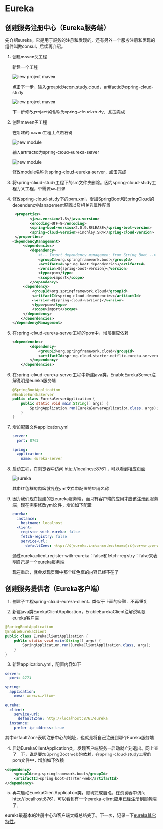 # Eureka

##  创建服务注册中心（Eureka服务端）

先介绍eureka。它是用于服务的注册和发现的，还有另外一个服务注册和发现的组件叫做consul，后续再介绍。

1. 创建maven父工程

   新建一个工程

   ![new project maven](../../screenshot/spring-cloud/new_project_maven.png)

   点击下一步，输入groupid为com.study.cloud，artifactid为spring-cloud-study

   ![new project maven](../../screenshot/spring-cloud/new_project2.png)

   下一步修改project的名称为spring-cloud-study，点击完成

2. 创建maven子工程

   在新建的maven工程上点击右键

   ![new module](../../screenshot/spring-cloud/new_module.png)
   
   输入artifactid为spring-cloud-eureka-server
   
   ![new module](../../screenshot/spring-cloud/new_module2.png)
   
   修改module名称为spring-cloud-eureka-server，点击完成
   
3. 将spring-cloud-study工程下的src文件夹删除。因为spring-cloud-study工程为父工程，不需要src目录

4. 修改spring-cloud-study下的pom.xml，增加SpringBoot和SpringCloud的dependencyManagement配置以及相关的属性配置

   ```xml
    <properties>
           <java.version>1.8</java.version>
           <encoding>UTF-8</encoding>
           <spring-boot-version>2.0.9.RELEASE</spring-boot-version>
           <spring-cloud-version>Finchley.SR4</spring-cloud-version>
    </properties>
   <dependencyManagement>
        <dependencies>
           <dependency>
               <!-- Import dependency management from Spring Boot -->
               <groupId>org.springframework.boot</groupId>
               <artifactId>spring-boot-dependencies</artifactId>
               <version>${spring-boot-version}</version>
               <type>pom</type>
               <scope>import</scope>
           </dependency>
   		<dependency>
   			<groupId>org.springframework.cloud</groupId>
   			<artifactId>spring-cloud-dependencies</artifactId>
   			<version>${spring-cloud-version}</version>
   			<type>pom</type>
   			<scope>import</scope>
   		</dependency>
       </dependencies>
   </dependencyManagement>
   ```

5. 在spring-cloud-eureka-server工程的pom中，增加相应依赖

   ```xml
   <dependencies>
           <dependency>
               <groupId>org.springframework.cloud</groupId>
               <artifactId>spring-cloud-starter-netflix-eureka-server</artifactId>
           </dependency>
       </dependencies>
   ```

   

6. 在spring-cloud-eureka-server工程中新建java类，EnableEurekaServer注解说明是eureka服务端

   ```java
   @SpringBootApplication
   @EnableEurekaServer
   public class EurekaServerApplication {
       public static void main(String[] args) {
           SpringApplication.run(EurekaServerApplication.class, args);
       }
   }
   ```

7. 增加配置文件application.yml

   ```yaml
   server:
     port: 8761
   
   spring:
     application:
       name: eureka-server
   ```

8. 启动工程，在浏览器中访问 http://localhost:8761 ，可以看到相应页面

   ![eureka](../../screenshot/spring-cloud/eureka.png)

   其中红色框的内容就是在yml文件中配置的应用名称

9. 因为我们现在搭建的是eureka服务端，而只有客户端的应用才应该注册到服务端，现在需要修改yml文件，增加如下配置

   ```yaml
   eureka:
     instance:
       hostname: localhost
     client:
       register-with-eureka: false
       fetch-registry: false
       service-url:
         defaultZone: http://${eureka.instance.hostname}:${server.port}/eureka
   ```

    通过eureka.client.register-with-eureka：false和fetch-registry：false来表明自己是一个eureka服务端

   现在重启，就会发现页面中那个红色框的内容已经不在了

## 创建服务提供者（Eureka客户端）

1. 创建子工程spring-cloud-eureka-client。类似于上面的步骤，不再重复
   
2. 新建java类EurekaClientApplication，EnableEurekaClient注解说明是eureka客户端

   
```java
@SpringBootApplication
@EnableEurekaClient
public class EurekaClientApplication {
    public static void main(String[] args) {
        SpringApplication.run(EurekaClientApplication.class, args);
    }
}
```
 
3. 新建application.yml，配置内容如下
   
```yaml
server:
  port: 8771
    
spring:
  application:
    name: eureka-client
    
eureka:
  client:
    service-url:
      defaultZone: http://localhost:8761/eureka
  instance:
    prefer-ip-address: true
```
其中defaultZone表明注册中心的地址，也就是将自己注册到哪个Eureka服务端
    
4. 启动EurekaClientApplication类，发现客户端服务一启动就立刻退出。网上查了一下，说是要加SpringBoot web的依赖，在spring-cloud-study工程的pom文件中，增加如下依赖

```xml
<dependency>
    <groupId>org.springframework.boot</groupId>
    <artifactId>spring-boot-starter-web</artifactId>
</dependency>
```

5. 再次启动EurekaClientApplication类，顺利完成启动。在浏览器中访问 http://localhost:8761，可以看到有一个eureka-client应用已经注册到服务端了。

eureka最基本的注册中心和客户端大概总结完了。下一次，记录一下[eureka其它特性](eureka2.md)。

   

